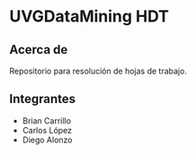 # UVGDataMining HDT
## Acerca de
Repositorio para resolución de hojas de trabajo.
## Integrantes
* Brian Carrillo
* Carlos López
* Diego Alonzo

